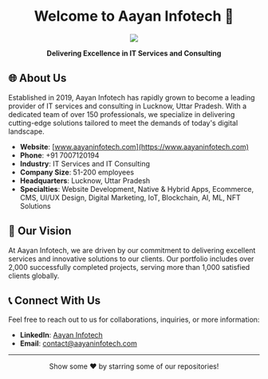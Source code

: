 <h1 align="center">Welcome to Aayan Infotech 👋</h1>

<p align="center">
  <img src="file:///home/amazing_atul/Downloads/aayan.jpeg/here" />
</p>

<p align="center">
  <b>Delivering Excellence in IT Services and Consulting</b>
</p>





## 🌐 About Us

Established in 2019, Aayan Infotech has rapidly grown to become a leading provider of IT services and consulting in Lucknow, Uttar Pradesh. With a dedicated team of over 150 professionals, we specialize in delivering cutting-edge solutions tailored to meet the demands of today's digital landscape.

- **Website**: [www.aayaninfotech.com](https://www.aayaninfotech.com)
- **Phone**: +91 7007120194
- **Industry**: IT Services and IT Consulting
- **Company Size**: 51-200 employees
- **Headquarters**: Lucknow, Uttar Pradesh
- **Specialties**: Website Development, Native & Hybrid Apps, Ecommerce, CMS, UI/UX Design, Digital Marketing, IoT, Blockchain, AI, ML, NFT Solutions

## 🚀 Our Vision

At Aayan Infotech, we are driven by our commitment to delivering excellent services and innovative solutions to our clients. Our portfolio includes over 2,000 successfully completed projects, serving more than 1,000 satisfied clients globally.

## 📞 Connect With Us

Feel free to reach out to us for collaborations, inquiries, or more information:

- **LinkedIn**: [Aayan Infotech](https://www.linkedin.com/company/aayan-infotech)
- **Email**: contact@aayaninfotech.com

---


<p align="center">
  Show some ❤️ by starring some of our repositories!
</p>
